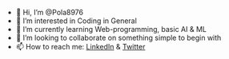 - 👋 Hi, I’m @Pola8976
- 👀 I’m interested in Coding in General
- 🌱 I’m currently learning Web-programming, basic AI & ML
- 💞️ I’m looking to collaborate on something simple to begin with
- 📫 How to reach me: <a href="https://www.linkedin.com/in/amit-divekar/">LinkedIn</a> & <a href="https://twitter.com/Pola8976">Twitter</a>

<!---
Pola8976/Pola8976 is a ✨ special ✨ repository because its `README.md` (this file) appears on your GitHub profile.
You can click the Preview link to take a look at your changes.
--->
